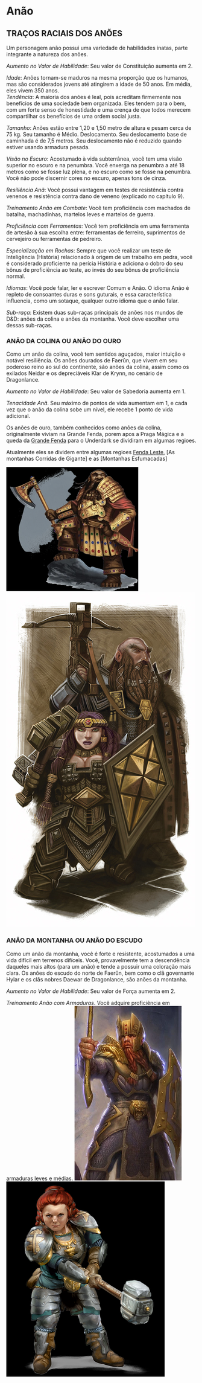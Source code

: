 # Anão

## TRAÇOS RACIAIS DOS ANÕES
Um personagem anão possui uma variedade de habilidades inatas, parte integrante a natureza dos anões.  

*Aumento no Valor de Habilidade*: Seu valor de Constituição aumenta em 2.

*Idade*: Anões tornam-se maduros na mesma proporção que os humanos, mas são considerados jovens até atingirem a idade de 50 anos. Em média, eles vivem 350 anos.  
*Tendência*: A maioria dos anões é leal, pois acreditam firmemente nos benefícios de uma sociedade bem organizada. Eles tendem para o bem, com um forte senso
de honestidade e uma crença de que todos merecem compartilhar os benefícios de uma ordem social justa.  

*Tamanho*: Anões estão entre 1,20 e 1,50 metro de altura e pesam cerca de 75 kg. Seu tamanho é Médio. Deslocamento. Seu deslocamento base de caminhada é de 7,5 metros. Seu deslocamento não é reduzido quando estiver usando armadura pesada.   

*Visão no Escuro*: Acostumado à vida subterrânea, você tem uma visão superior no escuro e na penumbra. Você enxerga na penumbra a até 18 metros como se fosse
luz plena, e no escuro como se fosse na penumbra. Você não pode discernir cores no escuro, apenas tons de cinza.

*Resiliência Anã*: Você possui vantagem em testes de
resistência contra venenos e resistência contra dano de
veneno (explicado no capítulo 9).  

*Treinamento Anão em Combate*: Você tem proficiência com machados de batalha, machadinhas, martelos leves e martelos de guerra.

*Proficiência com Ferramentas*: Você tem proficiência em uma ferramenta de artesão à sua escolha entre: ferramentas de ferreiro, suprimentos de cervejeiro
ou ferramentas de pedreiro.

*Especialização em Rochas*: Sempre que você realizar um teste de Inteligência (História) relacionado à origem de um trabalho em pedra, você é considerado
proficiente na perícia História e adiciona o dobro do seu bônus de proficiência ao teste, ao invés do seu bônus de proficiência normal.

*Idiomas*: Você pode falar, ler e escrever Comum e Anão. O idioma Anão é repleto de consoantes duras e sons guturais, e essa característica influencia, como um
sotaque, qualquer outro idioma que o anão falar.

*Sub-raça*: Existem duas sub-raças principais de anões nos mundos de D&D: anões da colina e anões da montanha. Você deve escolher uma dessas sub-raças.
### ANÃO DA COLINA OU ANÃO DO OURO
Como um anão da colina, você tem sentidos aguçados, maior intuição e notável resiliência. Os anões dourados de Faerûn, que vivem em seu poderoso reino ao sul do continente, são anões da colina, assim como os exilados Neidar e os depreciáveis Klar de Krynn, no cenário de Dragonlance.

*Aumento no Valor de Habilidade*: Seu valor de Sabedoria aumenta em 1.

*Tenacidade Anã*. Seu máximo de pontos de vida aumentam em 1, e cada vez que o anão da colina sobe um nível, ele recebe 1 ponto de vida adicional.
  
Os anões de ouro, também conhecidos como anões da colina, originalmente viviam na Grande Fenda, porem apos a Praga Mágica e a queda da [Grande Fenda](../nations/greatRift.md) para o Underdark se dividiram em algumas regioes. 

Atualmente eles se dividem entre algumas regioes [Fenda Leste](../nations/eastRift.md), [As montanhas Corridas de Gigante] e as [Montanhas Esfumacadas]

![picture 8](../images/6ae9029535e8285cc11855741d39f4db85beb8b59e21fe83bf96271e8abbb52e.png)  
![picture 11](../images/4af8ea43a3e1960dcdb75b87115ab09f177d61f349619544fee25044db715045.png)  

### ANÃO DA MONTANHA OU ANÃO DO ESCUDO
Como um anão da montanha, você é forte e resistente, acostumados a uma vida difícil em terrenos difíceis. Você, provavelmente tem a descendência daqueles mais altos (para um anão) e tende a possuir uma coloração mais clara. Os anões do escudo do norte de Faerûn, bem como o clã governante Hylar e os clãs nobres Daewar de Dragonlance, são anões da montanha.

*Aumento no Valor de Habilidade*: Seu valor de Força aumenta em 2.

*Treinamento Anão com Armaduras*. Você adquire proficiência em armaduras leves e médias. 
![picture 9](../images/db28e6a2e576ffb8d5b0f1295bbfb8d7572bc80c442dd584a1e7befa99d8a8ed.png)  
![picture 10](../images/6452f3f60e9299fc16c0a24b8a493f923b77d9725f9ca3f4695cf1215a1474e0.png)  

